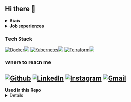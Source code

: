 ## Hi there 👋


<details>
  <summary><b>Stats</b></summary>
![Top Languages](https://github-readme-stats.vercel.app/api/top-langs/?username=TomW03&theme=tokyonight) <!-- Used Languages -->
<!-- ![](https://komarev.com/ghpvc/?username=TomW03&color=red)--> <!-- Profile Views -->
</details>

<details>
  <summary><b>Job experiences</b></summary>
<a href="https://devk.de"><img style="vertical-align: middle; height: 150px; object-fit: contain;width: 250px;" src="https://github.com/TomW03/TomW03/blob/main/assets/logos/DEVK_Versicherung_logo.png" width="150" alt="DEVK Versicherung Logo"></a><a href="https://fvv.de"><img style="vertical-align: middle; height: 150px; object-fit: contain; width: 150px;" src="https://github.com/TomW03/TomW03/blob/main/assets/logos/Ford_Versicherungsvermittlungs_GmbH_logo.png" alt="Ford Versicherungs-vermittlungs GmbH"></a>
</details>

### Tech Stack
[![Docker](https://ziadoua.github.io/m3-Markdown-Badges/badges/Docker/docker1.svg)](https://docker.com)[![](https://readme-components.vercel.app/api?component=star-rating&skill=docker3&text=4)](https://docker.com)
[![Kubernetes](https://img.shields.io/badge/kubernetes-%23326ce5.svg?style=for-the-badge&logo=kubernetes&logoColor=white)](https://kubernetes.io)[![](https://readme-components.vercel.app/api?component=star-rating&skill=kubernetes&text=2)](https://kubernetes.io)
[![Terraform](https://img.shields.io/badge/terraform-%235835CC.svg?style=for-the-badge&logo=terraform&logoColor=white)](https://terraform.io)[![](https://readme-components.vercel.app/api?component=star-rating&skill=terraform&text=3)](https://terraform.io)

### Where to reach me
 
[![Github](https://img.shields.io/badge/-Github-181717?style=for-the-badge&logo=Github&logoColor=white)](https://github.com/TomW03)
[![LinkedIn](https://img.shields.io/badge/-LinkedIn-0077B5?style=for-the-badge&logo=LinkedIn&logoColor=white)](https://linkedin.com/in/tom-w-709866253)
[![Instagram](https://img.shields.io/badge/Instagram-%23E4405F.svg?style=for-the-badge&logo=Instagram&logoColor=white)](https://instagram.com/tomwe03)
[![Gmail](https://img.shields.io/badge/Gmail-D14836?style=for-the-badge&logo=gmail&logoColor=white)](mailto:mail@tom-weckwerth.de)
-
<summary><b>Used in this Repo</b></summary>
<details>

  [![StarRating Component](https://readme-components.vercel.app/api?component=star-rating&skill=css3&text=4)](https://github.com/harish-sethuraman/readme-components?tab=readme-ov-file#star-rating-component)(https://github.com/harish-sethuraman/readme-components)
  
</details>
<!--
**TomW03/TomW03** is a ✨ _special_ ✨ repository because its `README.md` (this file) appears on your GitHub profile.

Here are some ideas to get you started:

- 🔭 I’m currently working on ...
- 🌱 I’m currently learning ...
- 👯 I’m looking to collaborate on ...
- 🤔 I’m looking for help with ...
- 💬 Ask me about ...
- 📫 How to reach me: ...
- 😄 Pronouns: ...
- ⚡ Fun fact: ...
[![]()]()
-->
